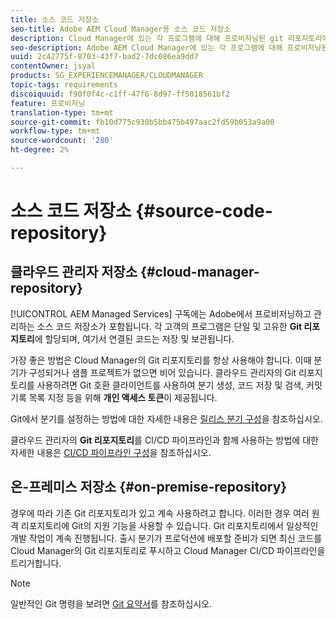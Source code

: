 ```yaml
---
title: 소스 코드 저장소
seo-title: Adobe AEM Cloud Manager용 소스 코드 저장소
description: Cloud Manager에 있는 각 프로그램에 대해 프로비저닝된 git 리포지토리에 대해 알려면 이 페이지를 따르십시오.
seo-description: Adobe AEM Cloud Manager에 있는 각 프로그램에 대해 프로비저닝된 git 리포지토리에 대해 알려면 이 페이지를 따르십시오.
uuid: 2c42775f-8703-43f7-bad2-7dc086ea9dd7
contentOwner: jsyal
products: SG_EXPERIENCEMANAGER/CLOUDMANAGER
topic-tags: requirements
discoiquuid: f90f0f4c-c1ff-47f6-8d97-ff5018561bf2
feature: 프로비저닝
translation-type: tm+mt
source-git-commit: fb10d775c930b5bb475b497aac2fd59b053a9a00
workflow-type: tm+mt
source-wordcount: '280'
ht-degree: 2%

---
```



# 소스 코드 저장소 {#source-code-repository}

## 클라우드 관리자 저장소 {#cloud-manager-repository}

[!UICONTROL AEM Managed Services] 구독에는 Adobe에서 프로비저닝하고 관리하는 소스 코드 저장소가 포함됩니다. 각 고객의 프로그램은 단일 및 고유한 **Git 리포지토리**&#x200B;에 할당되며, 여기서 연결된 코드는 저장 및 보관됩니다.

가장 좋은 방법은 Cloud Manager의 Git 리포지토리를 항상 사용해야 합니다. 이때 분기가 구성되거나 샘플 프로젝트가 없으면 비어 있습니다. 클라우드 관리자의 Git 리포지토리를 사용하려면 Git 호환 클라이언트를 사용하여 분기 생성, 코드 저장 및 검색, 커밋 기록 목록 지정 등을 위해 **개인 액세스 토큰**&#x200B;이 제공됩니다.

Git에서 분기를 설정하는 방법에 대한 자세한 내용은 [릴리스 분기 구성](configure-your-release-branches.md)을 참조하십시오.

클라우드 관리자의 **Git 리포지토리**&#x200B;를 CI/CD 파이프라인과 함께 사용하는 방법에 대한 자세한 내용은 [CI/CD 파이프라인 구성](configuring-pipeline.md)을 참조하십시오.

## 온-프레미스 저장소 {#on-premise-repository}

경우에 따라 기존 Git 리포지토리가 있고 계속 사용하려고 합니다. 이러한 경우 여러 원격 리포지토리에 Git의 지원 기능을 사용할 수 있습니다. Git 리포지토리에서 일상적인 개발 작업이 계속 진행됩니다. 출시 분기가 프로덕션에 배포할 준비가 되면 최신 코드를 Cloud Manager의 Git 리포지토리로 푸시하고 Cloud Manager CI/CD 파이프라인을 트리거합니다.

>[!NOTE]
>
>일반적인 Git 명령을 보려면 [Git 요약서](https://education.github.com/git-cheat-sheet-education.pdf)를 참조하십시오.

